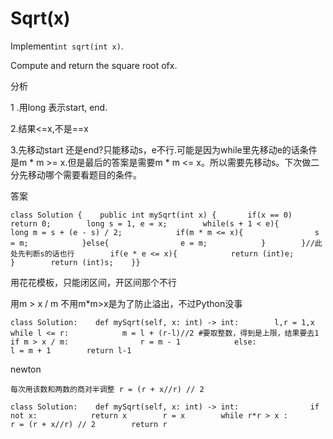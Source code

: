 # Sqrt\(x\)

Implement`int sqrt(int x)`.

Compute and return the square root ofx.

分析

1 .用long 表示start, end.

2.结果&lt;=x,不是==x

3.先移动start 还是end?只能移动s，e不行.可能是因为while里先移动e的话条件是m \* m &gt;= x.但是最后的答案是需要m \* m &lt;= x。所以需要先移动s。下次做二分先移动哪个需要看题目的条件。

答案

```text
class Solution {    public int mySqrt(int x) {       if(x == 0)           return 0;        long s = 1, e = x;        while(s + 1 < e){            long m = s + (e - s) / 2;            if(m * m <= x){                s = m;            }else{                e = m;            }        }//此处先判断s的话也行        if(e * e <= x){            return (int)e;        }        return (int)s;    }}
```

用花花模板，只能闭区间，开区间那个不行

用m &gt; x / m 不用m\*m&gt;x是为了防止溢出，不过Python没事

```text
class Solution:    def mySqrt(self, x: int) -> int:        l,r = 1,x        while l <= r:            m = l + (r-l)//2 #要取整数，得到是上限，结果要去1            if m > x / m:                r = m - 1            else:                l = m + 1        return l-1
```

newton

```text
每次用该数和两数的商对半调整 r = (r + x//r) // 2
```

```text
class Solution:    def mySqrt(self, x: int) -> int:                if not x:            return x        r = x        while r*r > x :            r = (r + x//r) // 2        return r
```

